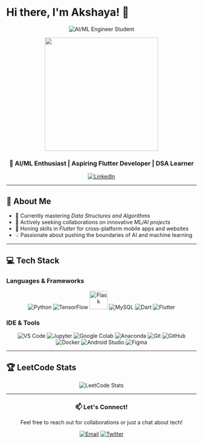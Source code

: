 # Hi there, I'm Akshaya! 👋

<div align="center">
  
  ![AI/ML Engineer Student](https://img.shields.io/badge/AI%2FML-Engineer%20Student-blueviolet?style=for-the-badge)
  
  <img src="https://i.giphy.com/media/v1.Y2lkPTc5MGI3NjExZ2RkbjNlNGF0ZG9jd2cxNTdqMTlseG90OGNidjJxOGZ6bmtqdDFlMiZlcD12MV9pbnRlcm5hbF9naWZfYnlfaWQmY3Q9Zw/8ydGiyf5Fr1nVb0J0C/giphy.gif" width="300"/>

  ### 🚀 AI/ML Enthusiast | Aspiring Flutter Developer | DSA Learner

  [![LinkedIn](https://img.shields.io/badge/LinkedIn-0077B5?style=for-the-badge&logo=linkedin&logoColor=white)](https://www.linkedin.com/in/akshaya-siva-02aa43282)
  
</div>

---

## 🌟 About Me

- 🌱 Currently mastering *Data Structures and Algorithms*
- 👯 Actively seeking collaborations on innovative *ML/AI projects*
- 🍁 Honing skills in *Flutter* for cross-platform mobile apps and websites
- 💡 Passionate about pushing the boundaries of AI and machine learning

---

## 💻 Tech Stack

### Languages & Frameworks
<p align="center">
  <img src="https://img.icons8.com/color/48/000000/python.png" alt="Python" title="Python"/>
  <img src="https://img.icons8.com/color/48/000000/tensorflow.png" alt="TensorFlow" title="TensorFlow"/>
  <img src="https://img.icons8.com/ios-filled/50/flask.png" alt="Flask" title="Flask" width="48" height="48"/>
  <img src="https://img.icons8.com/color/48/mysql-logo.png" alt="MySQL" title="MySQL"/>
  <img src="https://img.icons8.com/color/48/dart.png" alt="Dart" title="Dart"/>
  <img src="https://img.icons8.com/color/48/flutter.png" alt="Flutter" title="Flutter"/>
</p>

### IDE & Tools
<p align="center">
  <img src="https://img.icons8.com/color/48/visual-studio-code-2019.png" alt="VS Code" title="VS Code"/>
  <img src="https://img.icons8.com/fluency/48/jupyter.png" alt="Jupyter" title="Jupyter"/>
  <img src="https://img.icons8.com/color/48/google-colab.png" alt="Google Colab" title="Google Colab"/>
  <img src="https://img.icons8.com/fluency/48/anaconda--v2.png" alt="Anaconda" title="Anaconda"/>
  <img src="https://img.icons8.com/color/48/git.png" alt="Git" title="Git"/>
  <img src="https://img.icons8.com/material-outlined/48/github.png" alt="GitHub" title="GitHub"/>
  <img src="https://img.icons8.com/fluency/48/docker.png" alt="Docker" title="Docker"/>
  <img src="https://img.icons8.com/color/48/android-studio--v2.png" alt="Android Studio" title="Android Studio"/>
  <img src="https://img.icons8.com/color/48/figma--v1.png" alt="Figma" title="Figma"/>
</p>

---

## 🏆 LeetCode Stats

<div align="center">
  
  ![LeetCode Stats](https://leetcard.jacoblin.cool/achu09?theme=unicorn&font=Marcellus)
  
</div>

---

<div align="center">

  ### 📫 Let's Connect!
  
  Feel free to reach out for collaborations or just a chat about tech!

  [![Email](https://img.shields.io/badge/Email-D14836?style=for-the-badge&logo=gmail&logoColor=white)](mailto:achunagu0923@gmail.com)
  [![Twitter](https://img.shields.io/badge/Twitter-1DA1F2?style=for-the-badge&logo=twitter&logoColor=white)](https://twitter.com/yourusername)

</div>

